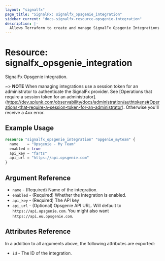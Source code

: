 ```yaml
---
layout: "signalfx"
page_title: "SignalFx: signalfx_opsgenie_integration"
sidebar_current: "docs-signalfx-resource-opsgenie-integration"
description: |-
  Allows Terraform to create and manage SignalFx Opsgenie Integrations
---
```


# Resource: signalfx_opsgenie_integration

SignalFx Opsgenie integration.

~> **NOTE** When managing integrations use a session token for an administrator to authenticate the SignalFx provider. See [Operations that require a session token for an administrator].(https://dev.splunk.com/observability/docs/administration/authtokens#Operations-that-require-a-session-token-for-an-administrator). Otherwise you'll receive a 4xx error.

## Example Usage

```tf
resource "signalfx_opsgenie_integration" "opgenie_myteam" {
  name    = "Opsgenie - My Team"
  enabled = true
  api_key = "farts"
  api_url = "https://api.opsgenie.com"
}
```

## Argument Reference

* `name` - (Required) Name of the integration.
* `enabled` - (Required) Whether the integration is enabled.
* `api_key` - (Required) The API key
* `api_url` - (Optional) Opsgenie API URL. Will default to `https://api.opsgenie.com`. You might also want `https://api.eu.opsgenie.com`.

## Attributes Reference

In a addition to all arguments above, the following attributes are exported:

* `id` - The ID of the integration.
